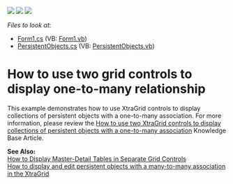 <!-- default badges list -->
![](https://img.shields.io/endpoint?url=https://codecentral.devexpress.com/api/v1/VersionRange/128632362/13.1.4%2B)
[![](https://img.shields.io/badge/Open_in_DevExpress_Support_Center-FF7200?style=flat-square&logo=DevExpress&logoColor=white)](https://supportcenter.devexpress.com/ticket/details/E798)
[![](https://img.shields.io/badge/📖_How_to_use_DevExpress_Examples-e9f6fc?style=flat-square)](https://docs.devexpress.com/GeneralInformation/403183)
<!-- default badges end -->
<!-- default file list -->
*Files to look at*:

* [Form1.cs](./CS/Form1.cs) (VB: [Form1.vb](./VB/Form1.vb))
* [PersistentObjects.cs](./CS/PersistentObjects.cs) (VB: [PersistentObjects.vb](./VB/PersistentObjects.vb))
<!-- default file list end -->
# How to use two grid controls to display one-to-many relationship


<p>This example demonstrates how to use  XtraGrid controls to display collections of persistent objects with a one-to-many association. For more information, please review the <a href="https://www.devexpress.com/Support/Center/p/A2750">How to use two XtraGrid controls to display collections of persistent objects with a one-to-many association</a> Knowledge Base Article.</p><p><strong>See Also:</strong><br />
<a href="https://www.devexpress.com/Support/Center/p/A378">How to Display Master-Detail Tables in Separate Grid Controls</a><br />
<a href="https://www.devexpress.com/Support/Center/p/A920">How to display and edit persistent objects with a many-to-many association in the XtraGrid</a></p>

<br/>



